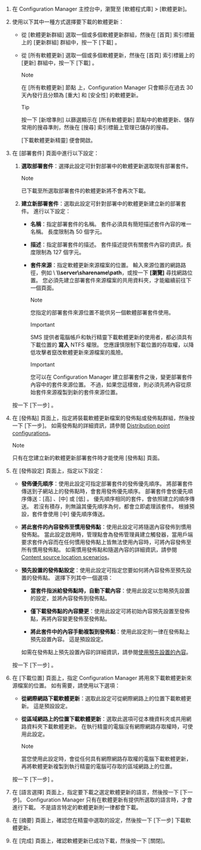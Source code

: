 1.  在 Configuration Manager 主控台中，瀏覽至 [軟體程式庫] > [軟體更新]。  

2.  使用以下其中一種方式選擇要下載的軟體更新：  

    -   從 [軟體更新群組] 選取一個或多個軟體更新群組，然後在 [首頁]  索引標籤上的 [更新群組]  群組中，按一下 [下載] 。  

    -   從 [所有軟體更新] 選取一個或多個軟體更新，然後在 [首頁]  索引標籤上的 [更新]  群組中，按一下 [下載] 。  

        > [!NOTE]  
        >  在 [所有軟體更新] 節點 上，Configuration Manager 只會顯示在過去 30 天內發行且分類為 [重大] 和 [安全性] 的軟體更新。  

        > [!TIP]  
        >  按一下 [新增準則]  以篩選顯示在 [所有軟體更新]  節點中的軟體更新、儲存常用的搜尋準則，然後在 [搜尋]  索引標籤上管理已儲存的搜尋。  

         [下載軟體更新精靈]  便會開啟。  

3.  在 [部署套件]  頁面中進行以下設定：  

    1.  **選取部署套件**：選擇此設定可針對部署中的軟體更新選取現有部署套件。  

        > [!NOTE]  
        >  已下載至所選取部署套件的軟體更新將不會再次下載。  

    2.  **建立新部署套件**：選取此設定可針對部署中的軟體更新建立新的部署套件。 進行以下設定：  

        -   **名稱**：指定部署套件的名稱。 套件必須具有簡短描述套件內容的唯一名稱。  長度限制為 50 個字元。  

        -   **描述**：指定部署套件的描述。 套件描述提供有關套件內容的資訊，長度限制為 127 個字元。  

        -   **套件來源**：指定軟體更新來源檔案的位置。 輸入來源位置的網路路徑，例如 \ **\\\server\sharename\path**，或按一下 **[瀏覽]** 尋找網路位置。 您必須先建立部署套件來源檔案的共用資料夾，才能繼續前往下一個頁面。  

            > [!NOTE]  
            >  您指定的部署套件來源位置不能供另一個軟體部署套件使用。  

            > [!IMPORTANT]  
            >  SMS 提供者電腦帳戶和執行精靈下載軟體更新的使用者，都必須具有下載位置的 **寫入** NTFS 權限。 您應謹慎限制下載位置的存取權，以降低攻擊者竄改軟體更新來源檔案的風險。  

            > [!IMPORTANT]  
            >  您可以在 Configuration Manager 建立部署套件之後，變更部署套件內容中的套件來源位置。 不過，如果您這樣做，則必須先將內容從原始套件來源複製到新的套件來源位置。  

     按一下 [下一步] 。  

4.  在 [發佈點] 頁面上，指定將裝載軟體更新檔案的發佈點或發佈點群組，然後按一下 [下一步]。 如需發佈點的詳細資訊，請參閱 [Distribution point configurations](../../core/servers/deploy/configure/install-and-configure-distribution-points.md#bkmk_configs)。  

    > [!NOTE]  
    >  只有在您建立新的軟體更新部署套件時才能使用 [發佈點] 頁面。  

6.  在 [發佈設定] 頁面上，指定以下設定：  

    -   **發佈優先順序**：使用此設定可指定部署套件的發佈優先順序。 將部署套件傳送到子網站上的發佈點時，會套用發佈優先順序。 部署套件會依優先順序傳送：[高] 、[中] 或 [低] 。 優先順序相同的套件，會依照建立的順序傳送。 若沒有積存，則無論其優先順序為何，都會立即處理該套件。 根據預設，套件會使用 [中]  優先順序傳送。  

    -   **將此套件的內容發佈至慣用發佈點**：使用此設定可將隨選內容發佈到慣用發佈點。 當此設定啟用時，管理點會為發佈管理員建立觸發器，當用戶端要求套件內容而在任何慣用發佈點上皆無法使用內容時，可將內容發佈至所有慣用發佈點。 如需慣用發佈點和隨選內容的詳細資訊，請參閱 [Content source location scenarios](../../core/plan-design/hierarchy/content-source-location-scenarios.md)。  

    -   **預先設置的發佈點設定**：使用此設定可指定您要如何將內容發佈至預先設置的發佈點。 選擇下列其中一個選項：  

        -   **當套件指派給發佈點時，自動下載內容**：使用此設定以忽略預先設置的設定，並將內容發佈到發佈點。  

        -   **僅下載發佈點的內容變更**：使用此設定可將初始內容預先設置至發佈點，再將內容變更發佈至發佈點。  

        -   **將此套件中的內容手動複製到發佈點**：使用此設定則一律在發佈點上預先設置內容。 這是預設設定。  

         如需在發佈點上預先設置內容的詳細資訊，請參閱[使用預先設置的內容](../../core/servers/deploy/configure/deploy-and-manage-content.md#bkmk_prestage)。  

     按一下 [下一步] 。  

6.  在 [下載位置] 頁面上，指定 Configuration Manager 將用來下載軟體更新來源檔案的位置。 如有需要，請使用以下選項：  

    -   **從網際網路下載軟體更新**：選取此設定可從網際網路上的位置下載軟體更新。 這是預設設定。  

    -   **從區域網路上的位置下載軟體更新**：選取此選項可從本機資料夾或共用網路資料夾下載軟體更新。 在執行精靈的電腦沒有網際網路存取權時，可使用此設定。  

        > [!NOTE]  
        >  當您使用此設定時，會從任何具有網際網路存取權的電腦下載軟體更新，再將軟體更新複製到執行精靈的電腦可存取的區域網路上的位置。  

     按一下 [下一步] 。  

7.  在 [語言選擇] 頁面上，指定要下載之選定軟體更新的語言，然後按一下 [下一步]。 Configuration Manager 只有在軟體更新有提供所選取的語言時，才會進行下載。 不是語言特定的軟體更新則一律都會下載。  

8. 在 [摘要] 頁面上，確認您在精靈中選取的設定，然後按一下 [下一步] 下載軟體更新。  

9. 在 [完成] 頁面上，確認軟體更新已成功下載，然後按一下 [關閉]。  


<!--HONumber=Dec16_HO3-->


